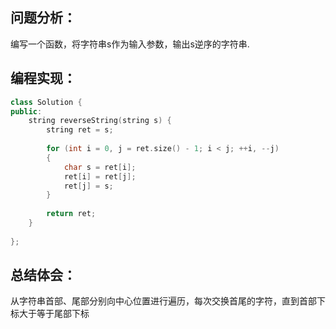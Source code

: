## 问题分析：
编写一个函数，将字符串s作为输入参数，输出s逆序的字符串.
## 编程实现：
``` c++
class Solution {
public:
    string reverseString(string s) {
        string ret = s;
        
        for (int i = 0, j = ret.size() - 1; i < j; ++i, --j) 
        {
            char s = ret[i];
            ret[i] = ret[j];
            ret[j] = s;
        }
        
        return ret;
    }
    
};
```
## 总结体会：
 从字符串首部、尾部分别向中心位置进行遍历，每次交换首尾的字符，直到首部下标大于等于尾部下标
